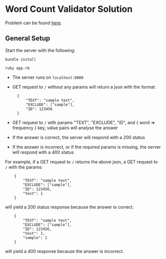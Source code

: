# Word Count Validator Solution

Problem can be found [here](https://github.com/nnakagaki/platform_engineer_interview/blob/master/problem_statement.md).

## General Setup

Start the server with the following:


	bundle install

	ruby app.rb


- The server runs on `localhost:8000`
- GET request to `/` without any params will return a json with the format:

		{
			"TEXT": "sample text",
			"EXCLUDE": ["sample"],
			"ID": 123456
		}

- GET request to `/` with params "TEXT", "EXCLUDE", "ID", and { word => frequency } key, value pairs will analyse the answer
- If the answer is correct, the server will respond with a 200 status
- If the answer is incorrect, or if the required params is missing, the server will respond with a 400 status

For example, if a GET request to `/` returns the above json, a GET request to `/` with the params:

		{
			"TEXT": "sample text",
			"EXCLUDE": ["sample"],
			"ID": 123456,
			"text": 1
		}

will yield a 200 status response because the answer is correct.

		{
			"TEXT": "sample text",
			"EXCLUDE": ["sample"],
			"ID": 123456,
			"text": 1,
			"sample": 1
		}

will yield a 400 response because the answer is incorrect.


